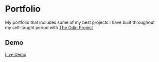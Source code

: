 # Portfolio

My portfolio that includes some of my best projects I have built throughout my self-taught period with [The Odin Project](https://www.theodinproject.com)

## Demo

[Live Demo](https://alberinea.github.io)
